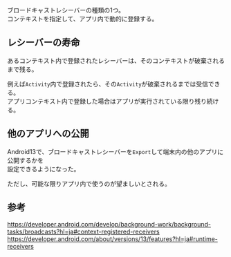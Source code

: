 ブロードキャストレシーバーの種類の1つ。  
コンテキストを指定して、アプリ内で動的に登録する。

## レシーバーの寿命
あるコンテキスト内で登録されたレシーバーは、そのコンテキストが破棄されるまで残る。  

例えば`Activity`内で登録されたら、その`Activity`が破棄されるまでは受信できる。  
アプリコンテキスト内で登録した場合はアプリが実行されている限り残り続ける。

## 他のアプリへの公開
Android13で、ブロードキャストレシーバーを`Export`して端末内の他のアプリに公開するかを  
設定できるようになった。

ただし、可能な限りアプリ内で使うのが望ましいとされる。

## 参考
<https://developer.android.com/develop/background-work/background-tasks/broadcasts?hl=ja#context-registered-receivers>  
<https://developer.android.com/about/versions/13/features?hl=ja#runtime-receivers>